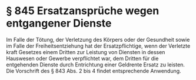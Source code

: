# § 845 Ersatzansprüche wegen entgangener Dienste
Im Falle der Tötung, der Verletzung des Körpers oder der Gesundheit sowie im Falle der Freiheitsentziehung hat der Ersatzpflichtige, wenn der Verletzte kraft Gesetzes einem Dritten zur Leistung von Diensten in dessen Hauswesen oder Gewerbe verpflichtet war, dem Dritten für die entgehenden Dienste durch Entrichtung einer Geldrente Ersatz zu leisten. Die Vorschrift des § 843 Abs. 2 bis 4 findet entsprechende Anwendung.